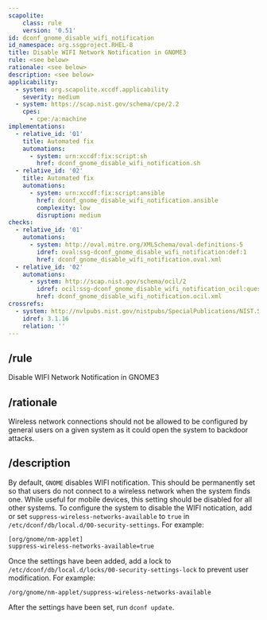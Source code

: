 ```yaml
---
scapolite:
    class: rule
    version: '0.51'
id: dconf_gnome_disable_wifi_notification
id_namespace: org.ssgproject.RHEL-8
title: Disable WIFI Network Notification in GNOME3
rule: <see below>
rationale: <see below>
description: <see below>
applicability:
  - system: org.scapolite.xccdf.applicability
    severity: medium
  - system: https://scap.nist.gov/schema/cpe/2.2
    cpes:
      - cpe:/a:machine
implementations:
  - relative_id: '01'
    title: Automated fix
    automations:
      - system: urn:xccdf:fix:script:sh
        href: dconf_gnome_disable_wifi_notification.sh
  - relative_id: '02'
    title: Automated fix
    automations:
      - system: urn:xccdf:fix:script:ansible
        href: dconf_gnome_disable_wifi_notification.ansible
        complexity: low
        disruption: medium
checks:
  - relative_id: '01'
    automations:
      - system: http://oval.mitre.org/XMLSchema/oval-definitions-5
        idref: oval:ssg-dconf_gnome_disable_wifi_notification:def:1
        href: dconf_gnome_disable_wifi_notification.oval.xml
  - relative_id: '02'
    automations:
      - system: http://scap.nist.gov/schema/ocil/2
        idref: ocil:ssg-dconf_gnome_disable_wifi_notification_ocil:questionnaire:1
        href: dconf_gnome_disable_wifi_notification.ocil.xml
crossrefs:
  - system: http://nvlpubs.nist.gov/nistpubs/SpecialPublications/NIST.SP.800-171.pdf
    idref: 3.1.16
    relation: ''
---
```



## /rule

Disable WIFI Network Notification in GNOME3

## /rationale

Wireless
network connections should not be allowed to be configured by general
users on a given system as it could open the system to backdoor attacks.

## /description

By
default, `GNOME` disables WIFI notification. This should be permanently
set so that users do not connect to a wireless network when the system
finds one. While useful for mobile devices, this setting should be
disabled for all other systems. To configure the system to disable the
WIFI notication, add or set `suppress-wireless-networks-available` to
`true` in `/etc/dconf/db/local.d/00-security-settings`. For example:

``` 
[org/gnome/nm-applet]
suppress-wireless-networks-available=true
```

Once the settings have been added, add a lock to
`/etc/dconf/db/local.d/locks/00-security-settings-lock` to prevent user
modification. For example:

``` 
/org/gnome/nm-applet/suppress-wireless-networks-available
```

After the settings have been set, run `dconf update`.
